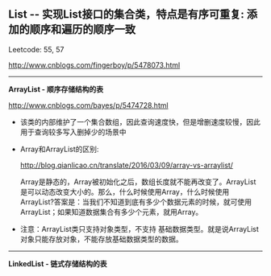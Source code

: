 ## List -- 实现List接口的集合类，特点是有序可重复: 添加的顺序和遍历的顺序一致

Leetcode: 55, 57

http://www.cnblogs.com/fingerboy/p/5478073.html

____________________________________________

**ArrayList - 顺序存储结构的表**

http://www.cnblogs.com/bayes/p/5474728.html

- 该类的内部维护了一个集合数组，因此查询速度快，但是增删速度较慢，因此用于查询较多写入删掉少的场景中

- Array和ArrayList的区别:

  http://blog.qianlicao.cn/translate/2016/03/09/array-vs-arraylist/

  Array是静态的，Array被初始化之后，数组长度就不能再改变了。ArrayList是可以动态改变大小的。那么，什么时候使用Array，什么时候使用ArrayList?答案是：当我们不知道到底有多少个数据元素的时候，就可使用ArrayList；如果知道数据集合有多少个元素，就用Array。

- 注意：ArrayList类只支持对象类型，不支持 基础数据类型。就是说ArrayList对象只能存放对象，不能存放基础数据类型的数据。


____________________________________________

**LinkedList - 链式存储结构的表**
